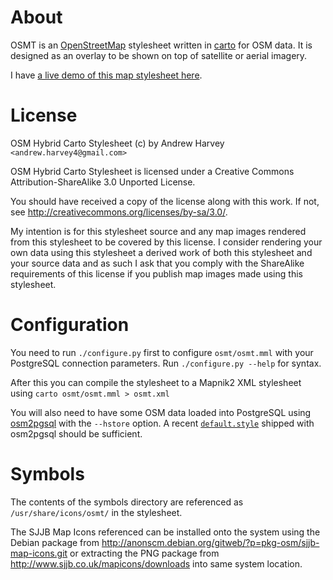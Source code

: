 About
=============
OSMT is an [OpenStreetMap](http://www.openstreetmap.org/) stylesheet written in
[carto](https://github.com/mapbox/carto) for OSM data. It is designed as an
overlay to be shown on top of satellite or aerial imagery.

I have [a live demo of this map stylesheet here](http://173.230.151.169/osmt.html).

License
=============
OSM Hybrid Carto Stylesheet (c) by Andrew Harvey `<andrew.harvey4@gmail.com>`

OSM Hybrid Carto Stylesheet is licensed under a
Creative Commons Attribution-ShareAlike 3.0 Unported License.

You should have received a copy of the license along with this
work. If not, see <http://creativecommons.org/licenses/by-sa/3.0/>.

My intention is for this stylesheet source and any map images rendered from this
stylesheet to be covered by this license. I consider rendering your own data
using this stylesheet a derived work of both this stylesheet and your source
data and as such I ask that you comply with the ShareAlike requirements of this
license if you publish map images made using this stylesheet.

Configuration
=============
You need to run `./configure.py` first to configure `osmt/osmt.mml` with your
PostgreSQL connection parameters. Run `./configure.py --help` for syntax.

After this you can compile the stylesheet to a Mapnik2 XML stylesheet using
`carto osmt/osmt.mml > osmt.xml`

You will also need to have some OSM data loaded into PostgreSQL using
[osm2pgsql](http://wiki.openstreetmap.org/wiki/Osm2pgsql) with the `--hstore`
option. A recent [`default.style`](http://svn.openstreetmap.org/applications/utils/export/osm2pgsql/default.style)
shipped with osm2pgsql should be sufficient.

Symbols
=============
The contents of the symbols directory are referenced as `/usr/share/icons/osmt/`
in the stylesheet.

The SJJB Map Icons referenced can be installed onto the system using the Debian
package from http://anonscm.debian.org/gitweb/?p=pkg-osm/sjjb-map-icons.git or
extracting the PNG package from http://www.sjjb.co.uk/mapicons/downloads into
same system location.
